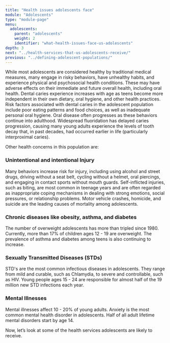 ```yaml
---
title: "Health issues adolescents face"
module: "Adolescents"
type: "module-page"
menu:
  adolescents:
    parent: "adolescents"
    weight: 2
    identifier: "what-health-issues-face-us-adolescents"
depth: 3
next: "../health-services-that-us-adolescents-receive/"
previous: "../defining-adolescent-populations/"
---
```

<div class="pageblock"><p>While most adolescents are considered healthy by traditional medical measures, many engage in risky behaviors, have unhealthy habits, and experience physical and psychosocial health conditions. These may have adverse effects on their immediate and future overall health, including oral health. Dental caries experience increases with age as teens become more independent in their own dietary, oral hygiene, and other health practices. Risk factors associated with dental caries in the adolescent population include poor eating patterns and food choices, as well as inadequate personal oral hygiene. Oral disease often progresses as these behaviors continue into adulthood. Widespread fluoridation has delayed caries progression, causing many young adults experience the levels of tooth decay that, in past decades, had occurred earlier in life (particularly interproximal caries).</p>
<p>Other health concerns in this population are:</p>
</div><h3>Unintentional and intentional Injury</h3><div class="pageblock"><p>Many behaviors increase risk for injury, including using alcohol and street drugs, driving without a seat belt, cycling without a helmet, oral piercings, and engaging in contact sports without mouth guards. Self-inflicted injuries, such as biting, are most common in teenage years and are often regarded as inappropriate coping mechanisms in dealing with strong emotions, social pressures, or relationship problems. Motor vehicle crashes, homicide, and suicide are the leading causes of mortality among adolescents.</p>
</div><h3>Chronic diseases like obesity, asthma, and diabetes</h3><div class="pageblock"><p>The number of overweight adolescents has more than tripled since 1980. Currently, more than 17% of children ages 12 - 19 are overweight. The prevalence of asthma and diabetes among teens is also continuing to increase.</p>
</div><h3>Sexually Transmitted Diseases (STDs)</h3><div class="pageblock"><p>STD's are the most common infectious diseases in adolescents. They range from mild and curable, such as Chlamydia, to severe and controllable, such as HIV. Young people ages 15 - 24 are responsible for almost half of the 19 million new STD infections each year.</p>
</div><h3>Mental Illnesses</h3><div class="pageblock"><p>Mental illnesses affect 10 - 20% of young adults. Anxiety is the most common mental health disorder in adolescents. Half of all adult lifetime mental disorders start by age 14. </p>
</div><div class="pageblock"><p>Now, let’s look at some of the health services adolescents are likely to receive.</p>
</div>
